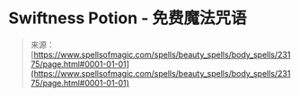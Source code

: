<!--yml

category: 未分类

date: 2024-06-12 19:08:08

-->

# Swiftness Potion - 免费魔法咒语

> 来源：[https://www.spellsofmagic.com/spells/beauty_spells/body_spells/23175/page.html#0001-01-01](https://www.spellsofmagic.com/spells/beauty_spells/body_spells/23175/page.html#0001-01-01)
